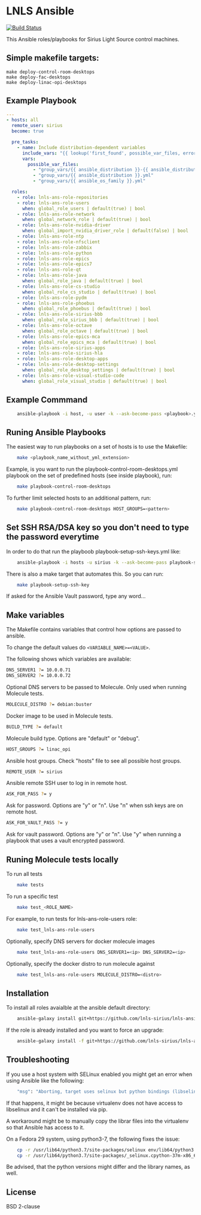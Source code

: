 LNLS Ansible
=======================

[![Build Status](https://travis-ci.org/lnls-sirius/lnls-ansible.svg)](https://travis-ci.org/lnls-sirius/lnls-ansible)

This Ansible roles/playbooks for Sirius Light Source control machines.


## Simple makefile targets:

```
make deploy-control-room-desktops
make deploy-fac-desktops
make deploy-linac-opi-desktops
```


## Example Playbook

```yaml
---
- hosts: all
  remote_user: sirius
  become: true

  pre_tasks:
    - name: Include distribution-dependent variables
      include_vars: "{{ lookup('first_found', possible_var_files, errors='ignore') }}"
      vars:
        possible_var_files:
          - "group_vars/{{ ansible_distribution }}-{{ ansible_distribution_release }}.yml"
          - "group_vars/{{ ansible_distribution }}.yml"
          - "group_vars/{{ ansible_os_family }}.yml"

  roles:
    - role: lnls-ans-role-repositories
    - role: lnls-ans-role-users
      when: global_role_users | default(true) | bool
    - role: lnls-ans-role-network
      when: global_network_role | default(true) | bool
    - role: lnls-ans-role-nvidia-driver
      when: global_import_nvidia_driver_role | default(false) | bool
    - role: lnls-ans-role-ntp
    - role: lnls-ans-role-nfsclient
    - role: lnls-ans-role-zabbix
    - role: lnls-ans-role-python
    - role: lnls-ans-role-epics
    - role: lnls-ans-role-epics7
    - role: lnls-ans-role-qt
    - role: lnls-ans-role-java
      when: global_role_java | default(true) | bool
    - role: lnls-ans-role-cs-studio
      when: global_role_cs_studio | default(true) | bool
    - role: lnls-ans-role-pydm
    - role: lnls-ans-role-phoebus
      when: global_role_phoebus | default(true) | bool
    - role: lnls-ans-role-sirius-bbb
      when: global_role_sirius_bbb | default(true) | bool
    - role: lnls-ans-role-octave
      when: global_role_octave | default(true) | bool
    - role: lnls-ans-role-epics-mca
      when: global_role_epics_mca | default(true) | bool
    - role: lnls-ans-role-sirius-apps
    - role: lnls-ans-role-sirius-hla
    - role: lnls-ans-role-desktop-apps
    - role: lnls-ans-role-desktop-settings
      when: global_role_desktop_settings | default(true) | bool
    - role: lnls-ans-role-visual-studio-code
      when: global_role_visual_studio | default(true) | bool
```

## Example Commmand

```bash
    ansible-playbook -i host, -u user -k --ask-become-pass <playbook>.yml
```
## Runing Ansible Playbooks

The easiest way to run playbooks on a set of hosts is to use the Makefile:

```bash
    make <playbook_name_without_yml_extension>
```

Example, is you want to run the playbook-control-room-desktops.yml playbook
on the set of predefined hosts (see inside playbook), run:

```bash
    make playbook-control-room-desktops
```

To further limit selected hosts to an additional pattern, run:

```bash
    make playbook-control-room-desktops HOST_GROUPS=<pattern>
```

## Set SSH RSA/DSA key so you don't need to type the password everytime

In order to do that run the playboob playbook-setup-ssh-keys.yml like:

```bash
    ansible-playbook -i hosts -u sirius -k --ask-become-pass playbook-setup-ssh-key.yml
```

There is also a make target that automates this. So you can run:

```bash
    make playbook-setup-ssh-key
```

If asked for the Ansible Vault password, type any word...

## Make variables

The Makefile contains variables that control how options are passed to ansible.

To change the default values do `<VARIABLE_NAME>=<VALUE>`.

The following shows which variables are available:

```bash
DNS_SERVER1 ?= 10.0.0.71
DNS_SERVER2 ?= 10.0.0.72
```

Optional DNS servers to be passed to Molecule. Only used
when running Molecule tests.

```bash
MOLECULE_DISTRO ?= debian:buster
```

Docker image to be used in Molecule tests.

```bash
BUILD_TYPE ?= default
```

Molecule build type. Options are "default" or "debug".

```bash
HOST_GROUPS ?= linac_opi
```

Ansible host groups. Check "hosts" file to see all possible
host groups.


```bash
REMOTE_USER ?= sirius
```

Ansible remote SSH user to log in in remote host.


```bash
ASK_FOR_PASS ?= y

```

Ask for password. Options are "y" or "n". Use "n" when
ssh keys are on remote host.

```bash
ASK_FOR_VAULT_PASS ?= y
```

Ask for vault password. Options are "y" or "n". Use "y" when
running a playbook that uses a vault encrypted password.

## Runing Molecule tests locally

To run all tests

```bash
    make tests
```

To run a specific test

```bash
    make test_<ROLE_NAME>
```

For example, to run tests for lnls-ans-role-users role:

```bash
    make test_lnls-ans-role-users
```

Optionally, specify DNS servers for docker molecule images

```bash
    make test_lnls-ans-role-users DNS_SERVER1=<ip> DNS_SERVER2=<ip>
```

Optionally, specify the docker distro to run molecule against

```bash
    make test_lnls-ans-role-users MOLECULE_DISTRO=<distro>
```

## Installation

To install all roles avaialble at the ansible default directory:

```bash
    ansible-galaxy install git+https://github.com/lnls-sirius/lnls-ansible,master
```

If the role is already installed and you want to force an upgrade:


```bash
    ansible-galaxy install -f git+https://github.com/lnls-sirius/lnls-ansible,master
```

## Troubleshooting

If you use a host system with SELinux enabled you might get an error when using
Ansible like the following:

```bash
    "msg": "Aborting, target uses selinux but python bindings (libselinux-python) aren't installed!"
```

If that happens, it might be because virtualenv does not have access to libselinux
and it can't be installed via pip.

A workaround might be to manually copy the librar files into the virtualenv
so that Ansible has access to it.

On a Fedora 29 system, using python3-7, the following fixes the issue:

```bash
    cp -r /usr/lib64/python3.7/site-packages/selinux env/lib64/python3.7/site-packages/
    cp -r /usr/lib64/python3.7/site-packages/_selinux.cpython-37m-x86_64-linux-gnu.so env/lib64/python3.7/site-packages/
```

Be advised, that the python versions might differ and the library names, as well.

## License

BSD 2-clause
